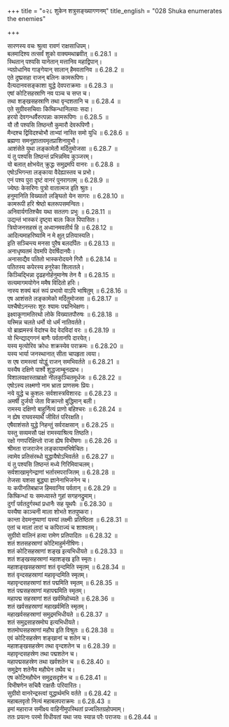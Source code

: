 +++
title = "०२८ शुकेन शत्रुसङ्ख्यागणनम्"
title_english = "028 Shuka enumerates the enemies"

+++

सारणस्य वचः श्रुत्वा रावणं राक्षसाधिपम्।  
बलमादिश्य तत्सर्वं शुको वाक्यमथाब्रवीत् ॥ 6.28.1 ॥   
स्थितान् पश्यसि यानेतान् मत्तानिव महाद्विपान्।  
न्यग्रोधानिव गाङ्गेयान् सालान् हैमवतानिव ॥ 6.28.2 ॥   
एते दुष्प्रसहा राजन् बलिनः कामरूपिणः।  
दैत्यदानवसङ्काशा युद्धे देवपराक्रमाः ॥ 6.28.3 ॥   
एषां कोटिसहस्राणि नव पञ्च च सप्त च।  
तथा शङ्खसहस्राणि तथा वृन्दशतानि च ॥ 6.28.4 ॥   
एते सुग्रीवसचिवाः किष्किन्धानिलयाः सदा।  
हरयो देवगन्धर्वैरुत्पन्नाः कामरूपिणः ॥ 6.28.5 ॥   
यौ तौ पश्यसि तिष्ठन्तौ कुमारौ देवरूपिणौ।  
मैन्दश्च द्विविदश्चोभौ ताभ्यां नास्ति समो युधि ॥ 6.28.6 ॥   
ब्रह्मणा समनुज्ञातावमृतप्राशिनावुभौ।  
आशंसेते युथा लङ्कामेतौ मर्दितुमोजसा ॥ 6.28.7 ॥   
यं तु पश्यसि तिष्ठन्तं प्रभिन्नमिव कुञ्जरम्।  
यो बलात् क्षोभयेत् क्रुद्धः समुद्रमपि वानरः ॥ 6.28.8 ॥   
एषोऽभिगन्ता लङ्काया वैदेह्यास्तव च प्रभो।  
एनं पश्य पुरा दृष्टं वानरं पुनरागतम् ॥ 6.28.9 ॥   
ज्येष्ठः केसरिणः पुत्रो वातात्मज इति श्रुतः।  
हनुमानिति विख्यातो लङ्घितो येन सागरः ॥ 6.28.10 ॥   
कामरूपी हरि श्रेष्ठो बलरूपसमन्वितः।  
अनिवार्यगतिश्चैव यथा सततगः प्रभुः ॥ 6.28.11 ॥   
उद्यन्तं भास्करं दृष्ट्वा बालः किल पिपासितः।  
त्रियोजनसहस्रं तु अध्वानमवतीर्य हि ॥ 6.28.12 ॥   
आदित्यमाहरिष्यामि न मे क्षुत् प्रतियास्यति।  
इति सञ्चिन्त्य मनसा पुरैष बलदर्पितः ॥ 6.28.13 ॥   
अनाधृष्यतमं देवमपि देवर्षिदानवैः।  
अनासाद्यैव पतितो भास्करोदयने गिरौ ॥ 6.28.14 ॥   
पतितस्य कपेरस्य हनुरेका शिलातले।  
किञ्चिद्भिन्ना दृढहनोर्हनुमानेष तेन वै ॥ 6.28.15 ॥   
सत्यमागमयोगेन ममैष विदितो हरिः।  
नास्य शक्यं बलं रूपं प्रभावो वाऽपि भाषितुम् ॥ 6.28.16 ॥   
एष आशंसते लङ्कामेको मर्दितुमोजसा ॥ 6.28.17 ॥   
यश्चैषोऽनन्तरः शूरः श्यामः पद्मनिभेक्षणः।  
इक्ष्वाकूणामतिरथो लोके विख्यातपौरुषः ॥ 6.28.18 ॥   
यस्मिन्न चलते धर्मो यो धर्मं नातिवर्तते।  
यो ब्राह्ममस्त्रं वेदांश्च वेद वेदविदां वरः ॥ 6.28.19 ॥   
यो भिन्द्याद्गगनं बाणैः पर्वतानपि दारयेत्।  
यस्य मृत्योरिव क्रोधः शक्रस्येव पराक्रमः ॥ 6.28.20 ॥   
यस्य भार्या जनस्थानात् सीता चापहृता त्वया।  
स एष रामस्त्वां योद्धुं राजन् समभिवर्तते ॥ 6.28.21 ॥   
यस्यैष दक्षिणे पार्श्वे शुद्धजाम्बूनदप्रभः।  
विशालवक्षास्ताम्राक्षो नीलकुञ्चितमूर्धजः ॥ 6.28.22 ॥   
एषोऽस्य लक्ष्मणो नाम भ्राता प्राणसमः प्रियः।  
नये युद्धे च कुशलः सर्वशास्त्रविशारदः ॥ 6.28.23 ॥   
अमर्षी दुर्जयो जेता विक्रान्तो बुद्धिमान् बली।  
रामस्य दक्षिणो बाहुर्नित्यं प्राणो बहिश्चरः ॥ 6.28.24 ॥   
न ह्येष राघवस्यार्थे जीवितं परिरक्षति।  
एषैवाशंसते युद्धे निहन्तुं सर्वराक्षसान् ॥ 6.28.25 ॥   
यस्तु सव्यमसौ पक्षं रामस्याश्रित्य तिष्ठति।  
रक्षो गणपरिक्षिप्तो राजा ह्येष विभीषणः ॥ 6.28.26 ॥   
श्रीमता राजराजेन लङ्कायामभिषेचितः।  
त्वामेव प्रतिसंरब्धो युद्धायैषोऽभिवर्तते ॥ 6.28.27 ॥   
यं तु पश्यसि तिष्ठन्तं मध्ये गिरिमिवाचलम्।  
सर्वशाखामृगेन्द्राणां भर्तारमपराजितम् ॥ 6.28.28 ॥   
तेजसा यशसा बुद्ध्या ज्ञानेनाभिजनेन च।  
यः कपीनतिबभ्राज हिमवानिव पर्वतान् ॥ 6.28.29 ॥   
किष्किन्धां यः समध्यास्ते गुहां सगहनद्रुमाम्।  
दुर्गां पर्वतदुर्गस्थां प्रधानैः सह यूथपैः ॥ 6.28.30 ॥   
यस्यैषा काञ्चनी माला शोभते शतपुष्करा।  
कान्ता देवमनुष्याणां यस्यां लक्ष्मीः प्रतिष्ठिता ॥ 6.28.31 ॥   
एतां च मालां तारां च कपिराज्यं च शाश्वतम्।  
सुग्रीवो वालिनं हत्वा रामेण प्रतिपादितः ॥ 6.28.32 ॥   
शतं शतसहस्राणां कोटिमाहुर्मनीषिणः।  
शतं कोटिसहस्राणां शङ्ख इत्यभिधीयते ॥ 6.28.33 ॥   
शतं शङ्खसहस्राणां महाशङ्ख इति स्मृतः।  
महाशङ्खसहस्राणां शतं वृन्दमिति स्मृतम् ॥ 6.28.34 ॥   
शतं वृन्दसहस्राणां महावृन्दमिति स्मृतम्।  
महावृन्दसहस्राणां शतं पद्ममिति स्मृतम् ॥ 6.28.35 ॥   
शतं पद्मसहस्राणां महापद्ममिति स्मृतम्।  
महापद्म सहस्राणां शतं खर्वमिहोच्यते ॥ 6.28.36 ॥   
शतं खर्वसहस्राणां महाखर्वमिति स्मृतम्।  
महाखर्वसहस्राणां समुद्रमभिधीयते ॥ 6.28.37 ॥   
शतं समुद्रसाहस्रमोघ इत्यभिधीयते।  
शतमोघसहस्राणां महौघ इति विश्रुतः ॥ 6.28.38 ॥   
एवं कोटिसहस्रेण शङ्खानां च शतेन च।  
महाशङ्खसहस्रेण तथा वृन्दशतेन च ॥ 6.28.39 ॥   
महावृन्दसहस्रेण तथा पद्मशतेन च।  
महापद्मसहस्रेण तथा खर्वशतेन च ॥ 6.28.40 ॥   
समुद्रेण शतेनैव महौघेन तथैव च।  
एष कोटिमहौघेन समुद्रसदृशेन च ॥ 6.28.41 ॥   
विभीषणेन सचिवै राक्षसैः परिवारितः।  
सुग्रीवो वानरेन्द्रस्त्वां युद्धार्थमभि वर्तते ॥ 6.28.42 ॥   
महाबलवृतो नित्यं महाबलपराक्रमः ॥ 6.28.43 ॥   
इमां महाराज समीक्ष्य वाहिनीमुपस्थितां प्रज्वलितग्रहोपमाम्।  
ततः प्रयत्नः परमो विधीयतां यथा जयः स्यान्न परैः पराजयः ॥ 6.28.44 ॥   
